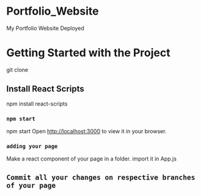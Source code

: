 # Portfolio_Website
My Portfolio Website Deployed 

# Getting Started with the Project

git clone <link>

## Install React Scripts

npm install react-scripts

### `npm start`
npm start
Open [http://localhost:3000](http://localhost:3000) to view it in your browser.

### `adding your page`
Make a react component of your page in a folder.
import it in App.js

## `Commit all your changes on respective branches of your page`

